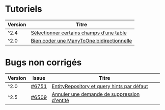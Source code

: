# Tutoriels

| Version | Titre |
| -- | -- |
| ^2.4 | [Sélectionner certains champs d’une table](partial) |
| ^2.0 | [Bien coder une ManyToOne bidirectionnelle](bidirectional-many-to-one) |

# Bugs non corrigés

| Version | Issue | Titre |
| -- | -- | -- |
| ^2.0 | [#6751](https://github.com/doctrine/orm/issues/6751) | [EntityRepository et query hints par défaut](entity-repository-query-hint) |
| ^2.5 | [#6509](https://github.com/doctrine/doctrine2/issues/6509) | [Annuler une demande de suppression d'entité](persistent-collection-orphan-removal)
